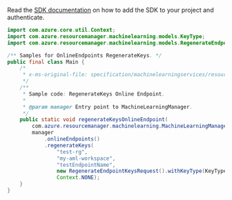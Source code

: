 Read the [SDK documentation](https://github.com/Azure/azure-sdk-for-java/blob/azure-resourcemanager-machinelearning_1.0.0-beta.2/sdk/machinelearning/azure-resourcemanager-machinelearning/README.md) on how to add the SDK to your project and authenticate.

```java
import com.azure.core.util.Context;
import com.azure.resourcemanager.machinelearning.models.KeyType;
import com.azure.resourcemanager.machinelearning.models.RegenerateEndpointKeysRequest;

/** Samples for OnlineEndpoints RegenerateKeys. */
public final class Main {
    /*
     * x-ms-original-file: specification/machinelearningservices/resource-manager/Microsoft.MachineLearningServices/preview/2022-02-01-preview/examples/OnlineEndpoint/regenerateKeys.json
     */
    /**
     * Sample code: RegenerateKeys Online Endpoint.
     *
     * @param manager Entry point to MachineLearningManager.
     */
    public static void regenerateKeysOnlineEndpoint(
        com.azure.resourcemanager.machinelearning.MachineLearningManager manager) {
        manager
            .onlineEndpoints()
            .regenerateKeys(
                "test-rg",
                "my-aml-workspace",
                "testEndpointName",
                new RegenerateEndpointKeysRequest().withKeyType(KeyType.PRIMARY).withKeyValue("string"),
                Context.NONE);
    }
}
```
